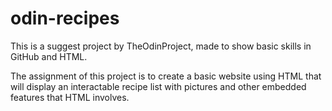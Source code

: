 # odin-recipes

This is a suggest project by TheOdinProject, made to show basic skills in GitHub and HTML.

The assignment of this project is to create a basic website using HTML that will display an interactable recipe list with pictures and other embedded features that HTML involves.

